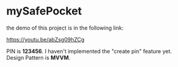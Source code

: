 # mySafePocket

the demo of this project is in the following link:

https://youtu.be/abZsg09hZCg

PIN is <b>123456</b>. I haven't implemented the "create pin" feature yet. <br>
Design Pattern is <b> MVVM</b>. 
